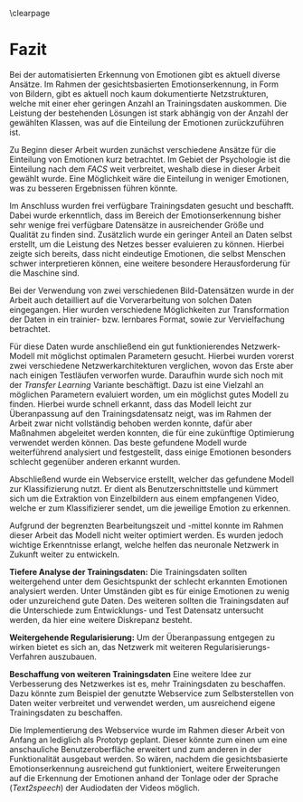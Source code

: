 \clearpage

# Fazit

Bei der automatisierten Erkennung von Emotionen gibt es aktuell diverse Ansätze. Im Rahmen der gesichtsbasierten Emotionserkennung, in Form von Bildern, gibt es aktuell noch kaum dokumentierte Netzstrukturen, welche mit einer eher geringen Anzahl an Trainingsdaten auskommen.
Die Leistung der bestehenden Lösungen ist stark abhängig von der Anzahl der gewählten Klassen, was auf die Einteilung der Emotionen zurückzuführen ist.

Zu Beginn dieser Arbeit wurden zunächst verschiedene Ansätze für die Einteilung von Emotionen kurz betrachtet. Im Gebiet der Psychologie ist die Einteilung nach dem *FACS* weit verbreitet, weshalb diese in dieser Arbeit gewählt wurde. Eine Möglichkeit wäre die Einteilung in weniger Emotionen, was zu besseren Ergebnissen führen könnte. <!-- Bernhard TODO: Nicht so ne gute Möglichkeit? Anderrs formulieren-->
<!-- In anderen Arbeiten zum Thema Emotionserkennung wurde die Einteilung in weniger Emotionen vorgenommen (Vergleich XY), was zu besseren Ergebnissen geführt hat. -->

Im Anschluss wurden frei verfügbare Trainingsdaten gesucht und beschafft. Dabei wurde erkenntlich, dass im Bereich der Emotionserkennung bisher sehr wenige frei verfügbare Datensätze in ausreichender Größe und Qualität zu finden sind. Zusätzlich wurde ein geringer Anteil an Daten selbst erstellt, um die Leistung des Netzes besser evaluieren zu können. Hierbei zeigte sich bereits, dass nicht eindeutige Emotionen, die selbst Menschen schwer interpretieren können, eine weitere besondere Herausforderung für die Maschine sind.
<!--
Eine weitere besondere Herausforderung für die Maschine sind nicht eindeutige Emotionen, die selbst Menschen schwer interpretieren können.
 -->

Bei der Verwendung von zwei verschiedenen Bild-Datensätzen wurde in der Arbeit auch detailliert auf die Vorverarbeitung von solchen Daten eingegangen. Hier wurden verschiedene Möglichkeiten zur Transformation der Daten in ein trainier- bzw. lernbares Format, sowie zur Vervielfachung betrachtet.

Für diese Daten wurde anschließend ein gut funktionierendes Netzwerk-Modell mit möglichst optimalen Parametern gesucht. Hierbei wurden vorerst zwei verschiedene Netzwerkarchitekturen verglichen, wovon das Erste aber nach einigen Testläufen verworfen wurde. Daraufhin wurde sich noch mit der *Transfer Learning* Variante beschäftigt. Dazu ist eine Vielzahl an möglichen Parametern evaluiert worden, um ein möglichst gutes Modell zu finden. Hierbei wurde schnell erkannt, dass das Modell leicht zur Überanpassung auf den Trainingsdatensatz neigt, was im Rahmen der Arbeit zwar nicht vollständig behoben werden konnte, dafür aber Maßnahmen abgeleitet werden konnten, die für eine zukünftige Optimierung verwendet werden können.
Das beste gefundene Modell wurde weiterführend analysiert und festgestellt, dass einige Emotionen besonders schlecht gegenüber anderen erkannt wurden.

 Abschließend wurde ein Webservice erstellt, welcher das gefundene Modell zur Klassifizierung nutzt. Er dient als Benutzerschnittstelle und kümmert sich um die Extraktion von Einzelbildern aus einem empfangenen Video, welche er zum Klassifizierer sendet, um die jeweilige Emotion zu erkennen.

Aufgrund der begrenzten Bearbeitungszeit und -mittel konnte im Rahmen dieser Arbeit das Modell nicht weiter optimiert werden. Es wurden jedoch wichtige Erkenntnisse erlangt, welche helfen das neuronale Netzwerk in Zukunft weiter zu entwickeln. 

**Tiefere Analyse der Trainingsdaten:** Die Trainingsdaten sollten weitergehend unter dem Gesichtspunkt der schlecht erkannten Emotionen analysiert werden. Unter Umständen gibt es für einige Emotionen zu wenig oder unzureichend gute Daten. Des weiteren sollten die Trainingsdaten auf die Unterschiede zum Entwicklungs- und Test Datensatz untersucht werden, da hier eine weitere Diskrepanz besteht.

**Weitergehende Regularisierung:** Um der Überanpassung entgegen zu wirken bietet es sich an, das Netzwerk mit weiteren Regularisierungs-Verfahren auszubauen.

**Beschaffung von weiteren Trainingsdaten** Eine weitere Idee zur Verbesserung des Netzwerkes ist es, mehr Trainingsdaten zu beschaffen. Dazu könnte zum Beispiel der genutzte Webservice zum Selbsterstellen von Daten weiter verbreitet und verwendet werden, um ausreichend eigene Trainingsdaten zu beschaffen.

Die Implementierung des Webservice wurde im Rahmen dieser Arbeit von Anfang an lediglich als Prototyp geplant. Dieser könnte zum einen um eine anschauliche Benutzeroberfläche erweitert und zum anderen in der Funktionalität ausgebaut werden.
So wären, nachdem die gesichtsbasierte Emotionserkennung ausreichend gut funktioniert, weitere Erweiterungen auf die Erkennung der Emotionen anhand der Tonlage oder der Sprache (*Text2speech*) der Audiodaten der Videos möglich.
